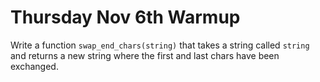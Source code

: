 Thursday Nov 6th Warmup
=======================

Write a function `swap_end_chars(string)` that takes a string called `string` and returns a new string where the first and last chars have been exchanged. 

